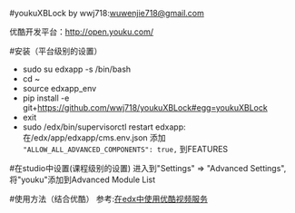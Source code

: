 #youkuXBLock 
by wwj718:<wuwenjie718@gmail.com>

优酷开发平台：http://open.youku.com/

#安装（平台级别的设置）
* sudo su edxapp -s /bin/bash
* cd ~
* source edxapp_env
* pip install -e git+https://github.com/wwj718/youkuXBLock#egg=youkuXBLock
* exit
* sudo /edx/bin/supervisorctl restart edxapp:
在/edx/app/edxapp/cms.env.json 添加 `"ALLOW_ALL_ADVANCED_COMPONENTS": true,` 到FEATURES


#在studio中设置(课程级别的设置)
进入到"Settings" ⇒ "Advanced Settings",将"youku"添加到Advanced Module List

#使用方法（结合优酷）
参考:[在edx中使用优酷视频服务](http://wwj718.github.io/edx-use-youku.html)
